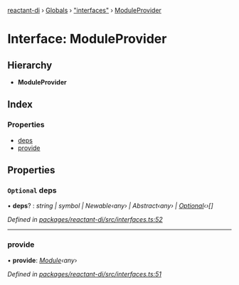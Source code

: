 [reactant-di](../README.md) › [Globals](../globals.md) › ["interfaces"](../modules/_interfaces_.md) › [ModuleProvider](_interfaces_.moduleprovider.md)

# Interface: ModuleProvider

## Hierarchy

* **ModuleProvider**

## Index

### Properties

* [deps](_interfaces_.moduleprovider.md#optional-deps)
* [provide](_interfaces_.moduleprovider.md#provide)

## Properties

### `Optional` deps

• **deps**? : *string | symbol | Newable‹any› | Abstract‹any› | [Optional](../classes/_createcontainer_.optional.md)‹›[]*

*Defined in [packages/reactant-di/src/interfaces.ts:52](https://github.com/unadlib/reactant/blob/1aae545/packages/reactant-di/src/interfaces.ts#L52)*

___

###  provide

• **provide**: *[Module](_interfaces_.module.md)‹any›*

*Defined in [packages/reactant-di/src/interfaces.ts:51](https://github.com/unadlib/reactant/blob/1aae545/packages/reactant-di/src/interfaces.ts#L51)*
